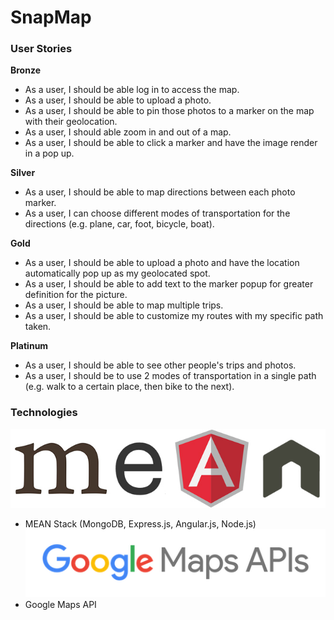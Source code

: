 # SnapMap

### User Stories

**Bronze**
* As a user, I should be able log in to access the map.
* As a user, I should be able to upload a photo.
* As a user, I should be able to pin those photos to a marker on the map with their geolocation.
* As a user, I should able zoom in and out of a map.
* As a user, I should be able to click a marker and have the image render in a pop up.

**Silver**
* As a user, I should be able to map directions between each photo marker.
* As a user, I can choose different modes of transportation for the directions (e.g. plane, car, foot, bicycle, boat).

**Gold**
* As a user, I should be able to upload a photo and have the location automatically pop up as my geolocated spot.
* As a user, I should be able to add text to the marker popup for greater definition for the picture.
* As a user, I should be able to map multiple trips.
* As a user, I should be able to customize my routes with my specific path taken.

**Platinum**
* As a user, I should be able to see other people's trips and photos.
* As a user, I should be to use 2 modes of transportation in a single path (e.g. walk to a certain place, then bike to the next).

### Technologies
![mean-logo](./images/mean-logo.jpeg)
* MEAN Stack (MongoDB, Express.js, Angular.js, Node.js)
![google_maps_api](./images/google_maps_api.png)
* Google Maps API
